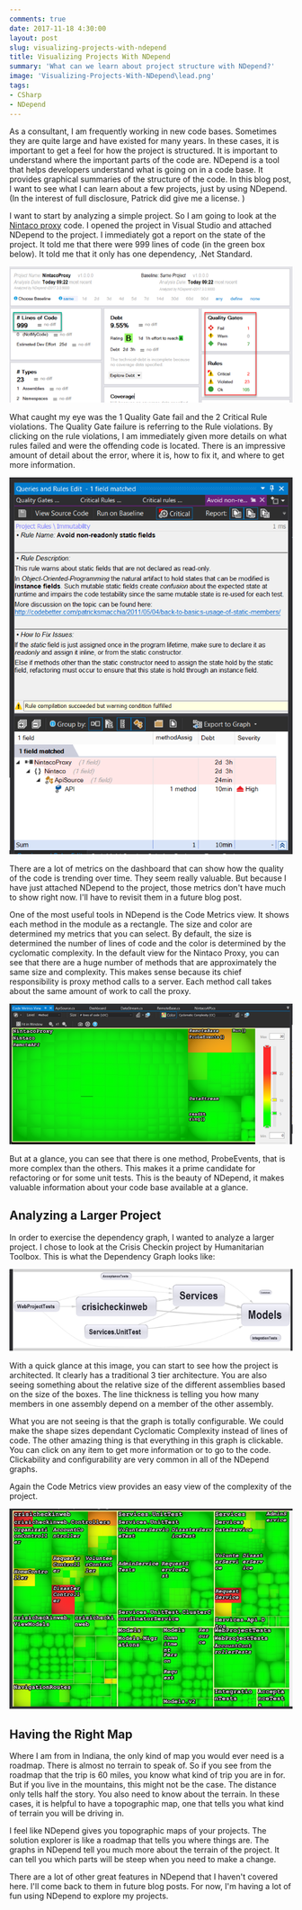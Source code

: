 ```yaml
---
comments: true
date: 2017-11-18 4:30:00
layout: post
slug: visualizing-projects-with-ndepend
title: Visualizing Projects With NDepend
summary: 'What can we learn about project structure with NDepend?'
image: 'Visualizing-Projects-With-NDepend\lead.png'
tags:
- CSharp
- NDepend
---
```


As a consultant, I am frequently working in new code bases. Sometimes they are quite large and have existed for many years. In these cases, it is important to get a feel for how the project is structured. It is important to understand where the important parts of the code are. NDepend is a tool that helps developers understand what is going on in a code base. It provides graphical summaries of the structure of the code. In this blog post, I want to see what I can learn about a few projects, just by using NDepend. (In the interest of full disclosure, Patrick did give me a license. )

I want to start by analyzing a simple project. So I am going to look at the [Nintaco proxy](https://github.com/pottereric/NintacoProxy) code. I opened the project in Visual Studio and attached NDepend to the project. I immediately got a report on the state of the project. It told me that there were 999 lines of code (in the green box below). It told me that it only has one dependency, .Net Standard.

[![](/img/posts/Visualizing-Projects-With-NDepend/NintacoProxyInitialReport.png)](/img/posts/Visualizing-Projects-With-NDepend/NintacoProxyInitialReport.png)

What caught my eye was the 1 Quality Gate fail and the 2 Critical Rule violations. The Quality Gate failure is referring to the Rule violations. By clicking on the rule violations, I am immediately given more details on what rules failed and were the offending code is located. There is an impressive amount of detail about the error, where it is, how to fix it, and where to get more information. 

[![](/img/posts/Visualizing-Projects-With-NDepend/RuleViolationDetails.png)](/img/posts/Visualizing-Projects-With-NDepend/RuleViolationDetails.png)

There are a lot of metrics on the dashboard that can show how the quality of the code is trending over time. They seem really valuable. But because I have just attached NDepend to the project, those metrics don't have much to show right now. I'll have to revisit them in a future blog post. 

One of the most useful tools in NDepend is the Code Metrics view. It shows each method in the module as a rectangle. The size and color are determined my metrics that you can select. By default, the size is determined the number of lines of code and the color is determined by the cyclomatic complexity. In the default view for the Nintaco Proxy, you can see that there are a huge number of methods that are approximately the same size and complexity. This makes sense because its chief responsibility is proxy method calls to a server. Each method call takes about the same amount of work to call the proxy. 

[![](/img/posts/Visualizing-Projects-With-NDepend/NintacoProxyCodeMetricsView.png)](/img/posts/Visualizing-Projects-With-NDepend/NintacoProxyCodeMetricsView.png)

But at a glance, you can see that there is one method, ProbeEvents, that is more complex than the others. This makes it a prime candidate for refactoring or for some unit tests. This is the beauty of NDepend, it makes valuable information about your code base available at a glance.

## Analyzing a Larger Project ##

In order to exercise the dependency graph, I wanted to analyze a larger project. I chose to look at the Crisis Checkin project by Humanitarian Toolbox. This is what the Dependency Graph looks like:

[![](/img/posts/Visualizing-Projects-With-NDepend/CrisisCheckinDependencyGraph.png)](/img/posts/Visualizing-Projects-With-NDepend/CrisisCheckinDependencyGraph.png)

With a quick glance at this image, you can start to see how the project is architected. It clearly has a traditional 3 tier architecture. You are also seeing something about the relative size of the different assemblies based on the size of the boxes. The line thickness is telling you how many members in one assembly depend on a member of the other assembly.

What you are not seeing is that the graph is totally configurable. We could make the shape sizes dependant Cyclomatic Complexity instead of lines of code. The other amazing thing is that everything in this graph is clickable. You can click on any item to get more information or to go to the code. Clickability and configurability are very common in all of the NDepend graphs. 

Again the Code Metrics view provides an easy view of the complexity of the project. 

[![](/img/posts/Visualizing-Projects-With-NDepend/CrisisCheckinCodeMetricsView.png)](/img/posts/Visualizing-Projects-With-NDepend/CrisisCheckinCodeMetricsView.png)

## Having the Right Map ##

Where I am from in Indiana, the only kind of map you would ever need is a roadmap. There is almost no terrain to speak of. So if you see from the roadmap that the trip is 60 miles, you know what kind of trip you are in for. But if you live in the mountains, this might not be the case. The distance only tells half the story. You also need to know about the terrain. In these cases, it is helpful to have a topographic map, one that tells you what kind of terrain you will be driving in.

I feel like NDepend gives you topographic maps of your projects. The solution explorer is like a roadmap that tells you where things are. The graphs in NDepend tell you much more about the terrain of the project. It can tell you which parts will be steep when you need to make a change. 

There are a lot of other great features in NDepend that I haven't covered here. I'll come back to them in future blog posts. For now, I'm having a lot of fun using NDepend to explore my projects.

